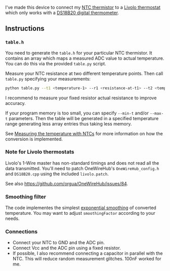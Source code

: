I've made this device to connect my [NTC thermistor](https://en.wikipedia.org/wiki/Thermistor#NTC) to a [Livolo thermostat](https://www.livolo.eu/c-4632899/livolo-thermostat/) which only works with a [DS18B20 digital thermometer](https://www.maximintegrated.com/en/products/sensors/DS18B20.html).

## Instructions

### `table.h`

You need to generate the `table.h` for your particular NTC thermistor. It contains an array which maps a measured ADC value to actual temperature. You can do this via the provided `table.py` script.

Measure your NTC resistance at two different temperature points. Then call `table.py` specifying your measurements:

```sh
python table.py --t1 <temperature-1> --r1 <resistance-at-t1> --t2 <temperature-2> --r2 <resistance-at-t2> --rf <fixed-resistor>
```

I recommend to measure your fixed resistor actual resistance to improve accuracy.

If your program memory is too small, you can specify `--min-t` and/or `--max-t` parameters. Then the table will be generated in a specified temperature range generating less array entries thus taking less memory.

See [Measuring the temperature with NTCs](http://www.giangrandi.ch/electronics/ntc/ntc.shtml) for more information on how the conversion is implemented.

### Note for Livolo thermostats

Livolo's 1-Wire master has non-standard timings and does not read all the data transmitted. You'll need to patch OneWireHub's `OneWireHub_config.h` and `DS18B20.cpp` using the included `livolo.patch`.

See also https://github.com/orgua/OneWireHub/issues/84.

### Smoothing filter

The code implementes the simplest [exponential smoothing](https://en.wikipedia.org/wiki/Exponential_smoothing) of converted temperature. You may want to adjust `smoothingFactor` according to your needs.

### Connections

- Connect your NTC to GND and the ADC pin.
- Connect Vcc and the ADC pin using a fixed resistor.
- If possible, I also recommend connecting a capacitor in parallel with the NTC. This will reduce random measurement glitches. 100nF worked for me.
